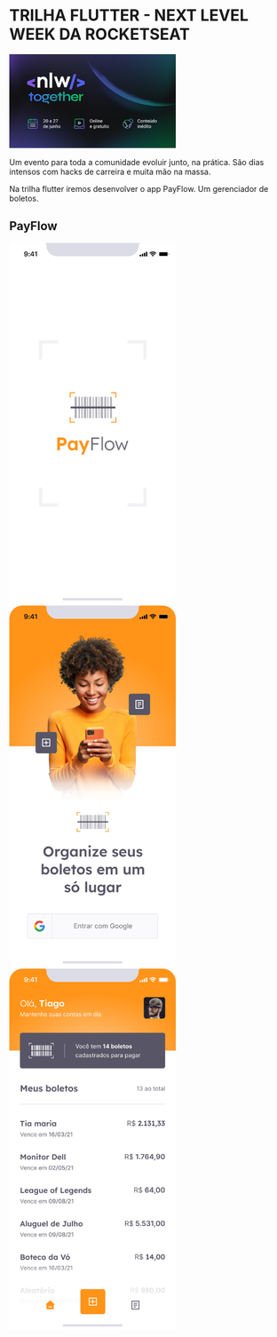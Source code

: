 # TRILHA FLUTTER - NEXT LEVEL WEEK DA ROCKETSEAT

<img src="image/nlw.png" alt="NLW" width="300" class="center"/>


Um evento para toda a comunidade evoluir junto, na prática. São dias intensos com hacks de carreira e muita mão na massa.

Na trilha flutter iremos desenvolver o app PayFlow. Um gerenciador de boletos. 

## PayFlow

<img src="image/Splash.png" alt="NLW" width="300"/> <img src="image/Login.png" alt="NLW" width="300"/> <img src="image/Home.png" alt="NLW" width="300"/>
